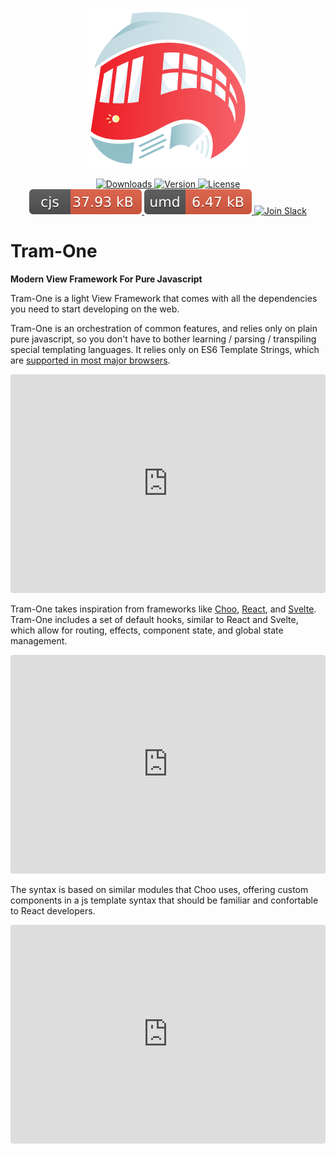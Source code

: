 <p align="center"><a href="http://tram-one.io/"><img src="https://raw.githubusercontent.com/Tram-One/tram-logo/master/v3/tram.svg?sanitize=true" height="256"></a></p>

<div align="center">
  <a href="https://www.npmjs.com/package/tram-one">
    <img src="https://img.shields.io/npm/dm/tram-one.svg" alt="Downloads">
  </a>
  <a href="https://www.npmjs.com/package/tram-one">
    <img src="https://img.shields.io/npm/v/tram-one.svg" alt="Version">
  </a>
  <a href="https://www.npmjs.com/package/tram-one">
    <img src="https://img.shields.io/npm/l/tram-one.svg" alt="License">
  </a>
</div>
<div align="center">
  <a href="https://www.npmjs.com/package/tram-one">
    <img src="https://github.com/Tram-One/tram-one/raw/master/docs/badges/cjs.svg?sanitize=true" alt="Common JS build size">
  </a>
  <a href="https://unpkg.com/tram-one/dist/tram-one.umd.js">
    <img src="https://github.com/Tram-One/tram-one/raw/master/docs/badges/umd.svg?sanitize=true" alt="UMD build size">
  </a>
  <a href="https://join.slack.com/t/tram-one/shared_invite/enQtMjY0NDA3OTg2MzQyLWUyMGIyZTYwNzZkNDJiNWNmNzdiOTMzYjg0YzMzZTkzZDE4MTlmN2Q2YjE0NDIwMGI3ODEzYzQ4ODdlMzQ2ODM">
    <img src="https://img.shields.io/badge/slack-join-83ded3.svg?style=flat" alt="Join Slack">
  </a>
</div>

# Tram-One

**Modern View Framework For Pure Javascript**


Tram-One is a light View Framework that comes with all the dependencies you need to start developing on the web.


Tram-One is an orchestration of common features, and relies only on plain pure javascript, so you don't have to bother learning / parsing / transpiling special templating languages. It relies only on ES6 Template Strings, which are [supported in most major browsers](https://caniuse.com/#feat=template-literals).

<iframe
	src="https://codesandbox.io/embed/github/Tram-One/tram-one-samples/tree/introduction-example-one/?autoresize=1&fontsize=14&hidenavigation=1&module=%2Findex.js&theme=dark"
	style="width:100%; height:350px; border:0; border-radius: 4px; overflow:hidden;"
></iframe>

Tram-One takes inspiration from frameworks like [Choo](https://choo.io/), [React](https://reactjs.org/), and [Svelte](https://svelte.dev/). Tram-One includes a set of default hooks, similar to React and Svelte, which allow for
routing, effects, component state, and global state management.

<iframe
	src="https://codesandbox.io/embed/github/Tram-One/tram-one-samples/tree/introduction-example-two/?autoresize=1&fontsize=14&hidenavigation=1&module=%2Findex.js&theme=dark"
	style="width:100%; height:350px; border:0; border-radius: 4px; overflow:hidden;"
></iframe>

The syntax is based on similar modules that Choo uses, offering custom components in a
js template syntax that should be familiar and confortable to React developers.

<iframe
	src="https://codesandbox.io/embed/github/Tram-One/tram-one-samples/tree/introduction-example-three/?autoresize=1&fontsize=14&hidenavigation=1&module=%2Findex.js&theme=dark"
	style="width:100%; height:350px; border:0; border-radius: 4px; overflow:hidden;"
></iframe>
